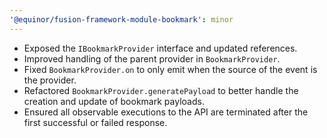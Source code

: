 ```yaml
---
'@equinor/fusion-framework-module-bookmark': minor
---
```


- Exposed the `IBookmarkProvider` interface and updated references.
- Improved handling of the parent provider in `BookmarkProvider`.
- Fixed `BookmarkProvider.on` to only emit when the source of the event is the provider.
- Refactored `BookmarkProvider.generatePayload` to better handle the creation and update of bookmark payloads.
- Ensured all observable executions to the API are terminated after the first successful or failed response.
